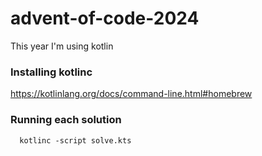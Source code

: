 # advent-of-code-2024

This year I'm using kotlin

### Installing kotlinc
https://kotlinlang.org/docs/command-line.html#homebrew

### Running each solution

```
  kotlinc -script solve.kts
```